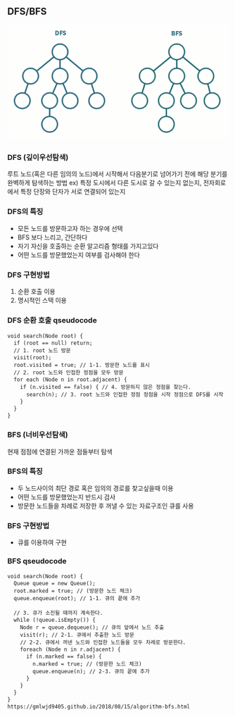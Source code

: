## DFS/BFS
![example](./image/dfs-bfs-example.gif)

### DFS (깊이우선탐색)
루트 노드(혹은 다른 임의의 노드)에서 시작해서 다음분기로 넘어가기 전에 해당 분기를 완벽하게 탐색하는 방법
ex) 특정 도시에서 다른 도시로 갈 수 있는지 없는지, 전자회로에서 특정 단장와 단자가 서로 연결되어 있는지

### DFS의 특징
- 모든 노드를 방문하고자 하는 경우에 선택
- BFS 보다 느리고, 간단하다
- 자기 자신을 호출하는 순환 알고리즘 형태를 가지고있다
- 어떤 노드를 방문했었는지 여부를 검사해야 한다

### DFS 구현방법
1. 순환 호출 이용
2. 명시적인 스택 이용

### DFS 순환 호출 qseudocode
```
void search(Node root) {
  if (root == null) return;
  // 1. root 노드 방문
  visit(root);
  root.visited = true; // 1-1. 방문한 노드를 표시
  // 2. root 노드와 인접한 정점을 모두 방문
  for each (Node n in root.adjacent) {
    if (n.visited == false) { // 4. 방문하지 않은 정점을 찾는다.
      search(n); // 3. root 노드와 인접한 정점 정점을 시작 정점으로 DFS를 시작
    }
  }
}
```

### BFS (너비우선탐색)
현재 점점에 연결된 가까운 점들부터 탐색

### BFS의 특징
- 두 노드사이의 최단 경로 혹은 임의의 경로를 찾고싶을때 이용
- 어떤 노드를 방문했었는지 반드시 검사
- 방문한 노드들을 차례로 저장한 후 꺼낼 수 있는 자료구조인 큐를 사용

### BFS 구현방법
- 큐를 이용하여 구현

### BFS qseudocode
```
void search(Node root) {
  Queue queue = new Queue();
  root.marked = true; // (방문한 노드 체크)
  queue.enqueue(root); // 1-1. 큐의 끝에 추가

  // 3. 큐가 소진될 때까지 계속한다.
  while (!queue.isEmpty()) {
    Node r = queue.dequeue(); // 큐의 앞에서 노드 추출
    visit(r); // 2-1. 큐에서 추출한 노드 방문
    // 2-2. 큐에서 꺼낸 노드와 인접한 노드들을 모두 차례로 방문한다.
    foreach (Node n in r.adjacent) {
      if (n.marked == false) {
        n.marked = true; // (방문한 노드 체크)
        queue.enqueue(n); // 2-3. 큐의 끝에 추가
      }
    }
  }
}
https://gmlwjd9405.github.io/2018/08/15/algorithm-bfs.html
```
